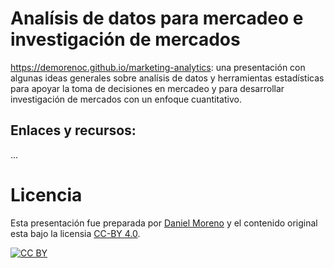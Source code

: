 # Analísis de datos para mercadeo e investigación de mercados

https://demorenoc.github.io/marketing-analytics: una presentación con algunas ideas generales sobre analísis de datos y herramientas estadísticas para apoyar la toma de decisiones en mercadeo y para desarrollar investigación de mercados con un enfoque cuantitativo.

## Enlaces y recursos:

...

# Licencia

Esta presentación fue preparada por [Daniel Moreno](https://github.com/demorenoc) y el contenido original esta bajo la licensia [CC-BY 4.0](http://creativecommons.org/licenses/by/4.0/).

[![CC BY](http://i.creativecommons.org/l/by/4.0/88x31.png)](http://creativecommons.org/licenses/by/4.0/)
